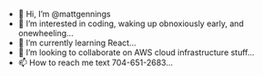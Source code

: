 - 👋 Hi, I’m @mattgennings
- 👀 I’m interested in coding, waking up obnoxiously early, and onewheeling...
- 🌱 I’m currently learning React...
- 💞️ I’m looking to collaborate on AWS cloud infrastructure stuff...
- 📫 How to reach me text 704-651-2683...

<!---
mattgennings/mattgennings is a ✨ special ✨ repository because its `README.md` (this file) appears on your GitHub profile.
You can click the Preview link to take a look at your changes.
--->
